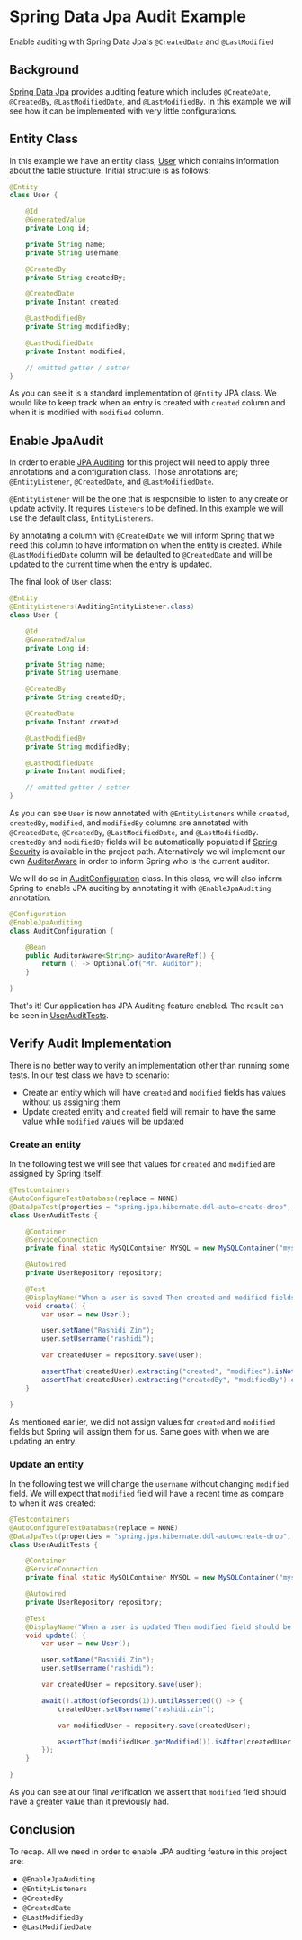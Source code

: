 # Spring Data Jpa Audit Example
Enable auditing with Spring Data Jpa's `@CreatedDate` and `@LastModified`

## Background
[Spring Data Jpa][1] provides auditing feature which includes `@CreateDate`, `@CreatedBy`, `@LastModifiedDate`,
and `@LastModifiedBy`. In this example we will see how it can be implemented with very little configurations.

## Entity Class
In this example we have an entity class, [User][2] which contains information about the table structure. Initial
structure is as follows:

```java
@Entity
class User {

    @Id
    @GeneratedValue
    private Long id;

    private String name;
    private String username;

    @CreatedBy
    private String createdBy;

    @CreatedDate
    private Instant created;

    @LastModifiedBy
    private String modifiedBy;

    @LastModifiedDate
    private Instant modified;

    // omitted getter / setter
}
```

As you can see it is a standard implementation of `@Entity` JPA class. We would like to keep track when an entry is
created with `created` column and when it is modified with `modified` column.

## Enable JpaAudit
In order to enable [JPA Auditing][3] for this project will need to apply three annotations and a configuration class.
Those annotations are; `@EntityListener`, `@CreatedDate`, and `@LastModifiedDate`.

`@EntityListener` will be the one that is responsible to listen to any create or update activity. It requires
`Listeners` to be defined. In this example we will use the default class, `EntityListeners`.

By annotating a column with `@CreatedDate` we will inform Spring that we need this column to have information on
when the entity is created. While `@LastModifiedDate` column will be defaulted to `@CreatedDate` and will be updated
to the current time when the entry is updated.

The final look of `User` class:

```java
@Entity
@EntityListeners(AuditingEntityListener.class)
class User {

    @Id
    @GeneratedValue
    private Long id;

    private String name;
    private String username;

    @CreatedBy
    private String createdBy;

    @CreatedDate
    private Instant created;

    @LastModifiedBy
    private String modifiedBy;

    @LastModifiedDate
    private Instant modified;

    // omitted getter / setter
}
```

As you can see `User` is now annotated with `@EntityListeners` while `created`, `createdBy`, `modified`, and `modifiedBy` columns are annotated
with `@CreatedDate`, `@CreatedBy`, `@LastModifiedDate`, and `@LastModifiedBy`. `createdBy` and `modifiedBy` fields will be automatically populated
if [Spring Security][6] is available in the project path. Alternatively we wil implement our own [AuditorAware][7] in order to inform Spring who
is the current auditor.

We will do so in [AuditConfiguration][4] class. In this class, we will also inform Spring to enable JPA auditing by annotating it with
`@EnableJpaAuditing` annotation.

```java
@Configuration
@EnableJpaAuditing
class AuditConfiguration {

    @Bean
    public AuditorAware<String> auditorAwareRef() {
        return () -> Optional.of("Mr. Auditor");
    }

}
```

That's it! Our application has JPA Auditing feature enabled. The result can be seen in [UserAuditTests][5].

## Verify Audit Implementation
There is no better way to verify an implementation other than running some tests. In our test class we have to scenario:

- Create an entity which will have `created` and `modified` fields has values without us assigning them
- Update created entity and `created` field will remain to have the same value while `modified` values will be updated

### Create an entity
In the following test we will see that values for `created` and `modified` are assigned by Spring itself:

```java
@Testcontainers
@AutoConfigureTestDatabase(replace = NONE)
@DataJpaTest(properties = "spring.jpa.hibernate.ddl-auto=create-drop", includeFilters = @Filter(type = ANNOTATION, classes = EnableJpaAuditing.class))
class UserAuditTests {

    @Container
    @ServiceConnection
    private final static MySQLContainer MYSQL = new MySQLContainer("mysql:latest");

    @Autowired
    private UserRepository repository;

    @Test
    @DisplayName("When a user is saved Then created and modified fields are set And createdBy and modifiedBy fields are set to Mr. Auditor")
    void create() {
        var user = new User();

        user.setName("Rashidi Zin");
        user.setUsername("rashidi");

        var createdUser = repository.save(user);

        assertThat(createdUser).extracting("created", "modified").isNotNull();
        assertThat(createdUser).extracting("createdBy", "modifiedBy").containsOnly("Mr. Auditor");
    }

}
```

As mentioned earlier, we did not assign values for `created` and `modified` fields but Spring will assign them for us.
Same goes with when we are updating an entry.

### Update an entity
In the following test we will change the `username` without changing `modified` field. We will expect that `modified`
field will have a recent time as compare to when it was created:

```java
@Testcontainers
@AutoConfigureTestDatabase(replace = NONE)
@DataJpaTest(properties = "spring.jpa.hibernate.ddl-auto=create-drop", includeFilters = @Filter(type = ANNOTATION, classes = EnableJpaAuditing.class))
class UserAuditTests {

    @Container
    @ServiceConnection
    private final static MySQLContainer MYSQL = new MySQLContainer("mysql:latest");

    @Autowired
    private UserRepository repository;

    @Test
    @DisplayName("When a user is updated Then modified field should be updated")
    void update() {
        var user = new User();

        user.setName("Rashidi Zin");
        user.setUsername("rashidi");

        var createdUser = repository.save(user);

        await().atMost(ofSeconds(1)).untilAsserted(() -> {
            createdUser.setUsername("rashidi.zin");

            var modifiedUser = repository.save(createdUser);

            assertThat(modifiedUser.getModified()).isAfter(createdUser.getModified());
        });
    }

}
```

As you can see at our final verification we assert that `modified` field should have a greater value than it
previously had.

## Conclusion
To recap. All we need in order to enable JPA auditing feature in this project are:

- `@EnableJpaAuditing`
- `@EntityListeners`
- `@CreatedBy`
- `@CreatedDate`
- `@LastModifiedBy`
- `@LastModifiedDate`

[1]: http://docs.spring.io/spring-data/jpa/docs/current/reference/html/
[2]: src/main/java/zin/rashidi/boot/data/user/User.java
[3]: http://docs.spring.io/spring-data/jpa/docs/current/reference/html/#jpa.auditing
[4]: src/main/java/zin/rashidi/boot/data/audit/AuditConfiguration.java
[5]: src/test/java/zin/rashidi/boot/data/user/UserAuditTests.java
[6]: https://projects.spring.io/spring-security/
[7]: https://docs.spring.io/spring-data/commons/docs/current/api/org/springframework/data/domain/AuditorAware.html
